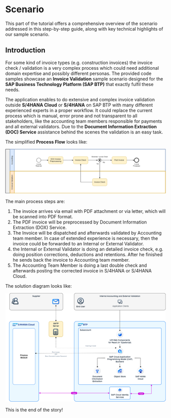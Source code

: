 # Scenario

This part of the tutorial offers a comprehensive overview of the scenario addressed in this step-by-step guide, along with key technical highlights of our sample scenario.

## Introduction

For some kind of invoice types (e.g. construction invoices) the invoice check / validation is a very complex process which could need additional domain expertise and possibly different personas. The provided code samples showcase an **Invoice Validation** sample scenario designed for the **SAP Business Technology Platform (SAP BTP)** that exactly fulfil these needs.

The application enables to do extensive and complex invoice validation outside **S/4HANA Cloud** or **S/4HANA** on SAP BTP with many different experienced experts in a proper workflow. It could replace the current process which is manual, error prone and not transparent to all stakeholders, like the accounting team members responsible for payments and all external validators. Due to the **Document Information Extraction (DOC) Service** assistance behind the scenes the validation is an easy task.

The simplified **Process Flow** looks like:

[<img src="images\Process_Flow.png" width="1200"/>](images\Process_Flow.png?raw=true)

The main process steps are:

1. The invoice arrives via email with PDF attachment or via letter, which will be scanned into PDF format.
2. The PDF invoice will be preprocessed by Document Information Extraction (DOX) Service.
3. The Invoice will be dispatched and afterwards validated by Accounting team member. In case of extended experience is necessary, then the invoice could be forwarded to an Internal or External Validator.
4. the Internal or External Validator is doing an detailed invoice check, e.g. doing position corrections, deductions and retentions. After he finished he sends back the invoice to Accounting team member.
5. The Accounting Team Member is doing a last double check and afterwards posting the corrected invoice in S/4HANA or S/4HANA Cloud.

The solution diagram looks like:

[<img src="images\Solution_Diagram.png" width="1200"/>](images\Solution_Diagram.png?raw=true)

This is the end of the story!
